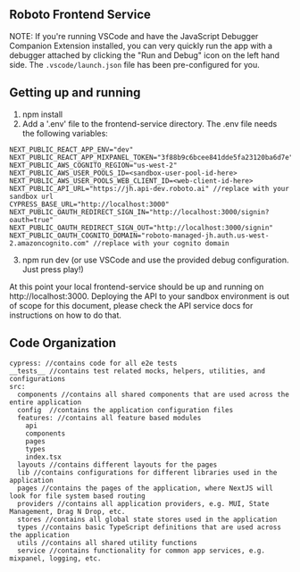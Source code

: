 ## Roboto Frontend Service 

NOTE: If you're running VSCode and have the JavaScript Debugger Companion Extension installed, you can very quickly run the app with a debugger attached by clicking the "Run and Debug" icon on the left hand side. The ```.vscode/launch.json``` file has been pre-configured for you.  

## Getting up and running 

1. npm install 
2. Add a '.env' file to the frontend-service directory. The .env file needs the following variables: 
```
NEXT_PUBLIC_REACT_APP_ENV="dev"
NEXT_PUBLIC_REACT_APP_MIXPANEL_TOKEN="3f88b9c6bcee841dde5fa23120ba6d7e"
NEXT_PUBLIC_AWS_COGNITO_REGION="us-west-2"
NEXT_PUBLIC_AWS_USER_POOLS_ID=<sandbox-user-pool-id-here>
NEXT_PUBLIC_AWS_USER_POOLS_WEB_CLIENT_ID=<web-client-id-here>
NEXT_PUBLIC_API_URL="https://jh.api-dev.roboto.ai" //replace with your sandbox url 
CYPRESS_BASE_URL="http://localhost:3000"
NEXT_PUBLIC_OAUTH_REDIRECT_SIGN_IN="http://localhost:3000/signin?oauth=true"
NEXT_PUBLIC_OAUTH_REDIRECT_SIGN_OUT="http://localhost:3000/signin"
NEXT_PUBLIC_OAUTH_COGNITO_DOMAIN="roboto-managed-jh.auth.us-west-2.amazoncognito.com" //replace with your cognito domain
```
3. npm run dev (or use VSCode and use the provided debug configuration. Just press play!)

At this point your local frontend-service should be up and running on http://localhost:3000. Deploying the API to your sandbox environment is out of scope for this document, please check the API service docs for instructions on how to do that. 


## Code Organization 

``` 
cypress: //contains code for all e2e tests   
__tests__ //contains test related mocks, helpers, utilities, and configurations      
src:        
  components //contains all shared components that are used across the entire application    
  config  //contains the application configuration files   
  features: //contains all feature based modules   
    api    
    components   
    pages     
    types     
    index.tsx     
  layouts //contains different layouts for the pages    
  lib //contains configurations for different libraries used in the application     
  pages //contains the pages of the application, where NextJS will look for file system based routing    
  providers //contains all application providers, e.g. MUI, State Management, Drag N Drop, etc.     
  stores //contains all global state stores used in the application      
  types //contains basic TypeScript definitions that are used across the application     
  utils //contains all shared utility functions   
  service //contains functionality for common app services, e.g. mixpanel, logging, etc. 
```          



